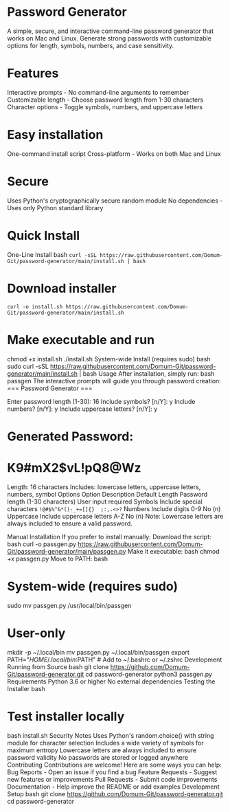 # Password Generator
A simple, secure, and interactive command-line password generator that works on Mac and Linux. Generate strong passwords with customizable options for length, symbols, numbers, and case sensitivity.

# Features
Interactive prompts - No command-line arguments to remember
Customizable length - Choose password length from 1-30 characters
Character options - Toggle symbols, numbers, and uppercase letters
# Easy installation 
One-command install script
Cross-platform - Works on both Mac and Linux
# Secure 
Uses Python's cryptographically secure random module
No dependencies - Uses only Python standard library
# Quick Install
One-Line Install
bash
`curl -sSL https://raw.githubusercontent.com/Domum-Git/password-generator/main/install.sh | bash`

# Download installer
`curl -o install.sh https://raw.githubusercontent.com/Domum-Git/password-generator/main/install.sh`

# Make executable and run
chmod +x install.sh
./install.sh
System-wide Install (requires sudo)
bash
sudo curl -sSL https://raw.githubusercontent.com/Domum-Git/password-generator/main/install.sh | bash
Usage
After installation, simply run:
bash
passgen
The interactive prompts will guide you through password creation:
=== Password Generator ===

Enter password length (1-30): 16
Include symbols? [n/Y]: y
Include numbers? [n/Y]: y
Include uppercase letters? [n/Y]: y

Generated Password:
====================
K9#mX2$vL!pQ8@Wz
====================

Length: 16 characters
Includes: lowercase letters, uppercase letters, numbers, symbol Options
Option	Description	Default
Length	Password length (1-30 characters)	User input required
Symbols	Include special characters `!@#$%^&*()-_+=[]{}	;:,.<>?`
Numbers	Include digits 0-9	No (n)
Uppercase	Include uppercase letters A-Z	No (n)
Note: Lowercase letters are always included to ensure a valid password.

Manual Installation
If you prefer to install manually:
Download the script:
bash
curl -o passgen.py https://raw.githubusercontent.com/Domum-Git/password-generator/main/passgen.py
Make it executable:
bash
chmod +x passgen.py
Move to PATH:
bash
# System-wide (requires sudo)
sudo mv passgen.py /usr/local/bin/passgen

# User-only
mkdir -p ~/.local/bin
mv passgen.py ~/.local/bin/passgen
export PATH="$HOME/.local/bin:$PATH"  # Add to ~/.bashrc or ~/.zshrc
Development
Running from Source
bash
git clone https://github.com/Domum-Git/password-generator.git
cd password-generator
python3 passgen.py
Requirements
Python 3.6 or higher
No external dependencies
Testing the Installer
bash
# Test installer locally
bash install.sh
Security Notes
Uses Python's random.choice() with string module for character selection
Includes a wide variety of symbols for maximum entropy
Lowercase letters are always included to ensure password validity
No passwords are stored or logged anywhere
Contributing
Contributions are welcome! Here are some ways you can help:
Bug Reports - Open an issue if you find a bug
Feature Requests - Suggest new features or improvements
Pull Requests - Submit code improvements
Documentation - Help improve the README or add examples
Development Setup
bash
git clone https://github.com/Domum-Git/password-generator.git
cd password-generator
